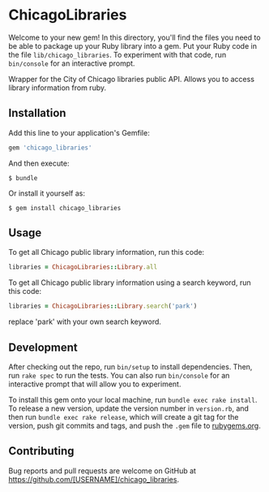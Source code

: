 # ChicagoLibraries

Welcome to your new gem! In this directory, you'll find the files you need to be able to package up your Ruby library into a gem. Put your Ruby code in the file `lib/chicago_libraries`. To experiment with that code, run `bin/console` for an interactive prompt.

Wrapper for the City of Chicago libraries public API. Allows you to access library information from ruby.

## Installation

Add this line to your application's Gemfile:

```ruby
gem 'chicago_libraries'
```

And then execute:

    $ bundle

Or install it yourself as:

    $ gem install chicago_libraries

## Usage

To get all Chicago public library information, run this code:

```ruby 
libraries = ChicagoLibraries::Library.all
```

To get all Chicago public library information using a search keyword, run this code:

```ruby
libraries = ChicagoLibraries::Library.search('park')
```

replace 'park' with your own search keyword. 

## Development

After checking out the repo, run `bin/setup` to install dependencies. Then, run `rake spec` to run the tests. You can also run `bin/console` for an interactive prompt that will allow you to experiment.

To install this gem onto your local machine, run `bundle exec rake install`. To release a new version, update the version number in `version.rb`, and then run `bundle exec rake release`, which will create a git tag for the version, push git commits and tags, and push the `.gem` file to [rubygems.org](https://rubygems.org).

## Contributing

Bug reports and pull requests are welcome on GitHub at https://github.com/[USERNAME]/chicago_libraries.

